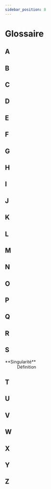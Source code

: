 ```yaml
---
sidebar_position: 8
---
```


# Glossaire

## A

## B

## C

## D

## E

## F

## G

## H

## I

## J

## K

## L

## M

## N

## O

## P

## Q

## R

## S

<dl>
  <dt>**Singularité**</dt>
  <dd>Définition</dd>
</dl>

## T

## U

## V

## W

## X

## Y

## Z
